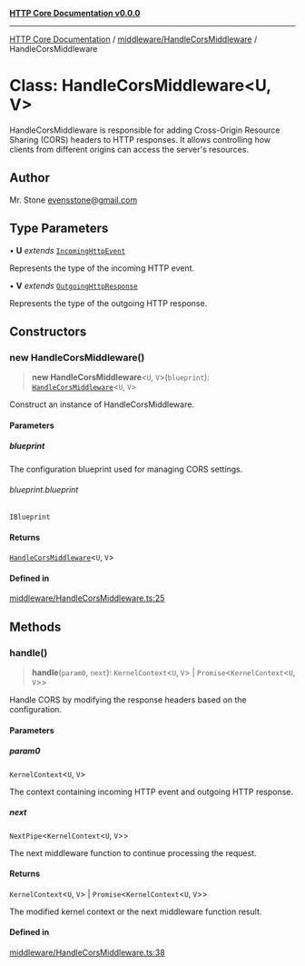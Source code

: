 [**HTTP Core Documentation v0.0.0**](../../../README.md)

***

[HTTP Core Documentation](../../../modules.md) / [middleware/HandleCorsMiddleware](../README.md) / HandleCorsMiddleware

# Class: HandleCorsMiddleware\<U, V\>

HandleCorsMiddleware is responsible for adding Cross-Origin Resource Sharing (CORS) headers to HTTP responses.
It allows controlling how clients from different origins can access the server's resources.

## Author

Mr. Stone <evensstone@gmail.com>

## Type Parameters

• **U** *extends* [`IncomingHttpEvent`](../../../IncomingHttpEvent/classes/IncomingHttpEvent.md)

Represents the type of the incoming HTTP event.

• **V** *extends* [`OutgoingHttpResponse`](../../../OutgoingHttpResponse/classes/OutgoingHttpResponse.md)

Represents the type of the outgoing HTTP response.

## Constructors

### new HandleCorsMiddleware()

> **new HandleCorsMiddleware**\<`U`, `V`\>(`blueprint`): [`HandleCorsMiddleware`](HandleCorsMiddleware.md)\<`U`, `V`\>

Construct an instance of HandleCorsMiddleware.

#### Parameters

##### blueprint

The configuration blueprint used for managing CORS settings.

###### blueprint.blueprint

`IBlueprint`

#### Returns

[`HandleCorsMiddleware`](HandleCorsMiddleware.md)\<`U`, `V`\>

#### Defined in

[middleware/HandleCorsMiddleware.ts:25](https://github.com/stonemjs/http-core/blob/a162480c16327760396238c341daab61793d5440/src/middleware/HandleCorsMiddleware.ts#L25)

## Methods

### handle()

> **handle**(`param0`, `next`): `KernelContext`\<`U`, `V`\> \| `Promise`\<`KernelContext`\<`U`, `V`\>\>

Handle CORS by modifying the response headers based on the configuration.

#### Parameters

##### param0

`KernelContext`\<`U`, `V`\>

The context containing incoming HTTP event and outgoing HTTP response.

##### next

`NextPipe`\<`KernelContext`\<`U`, `V`\>\>

The next middleware function to continue processing the request.

#### Returns

`KernelContext`\<`U`, `V`\> \| `Promise`\<`KernelContext`\<`U`, `V`\>\>

The modified kernel context or the next middleware function result.

#### Defined in

[middleware/HandleCorsMiddleware.ts:38](https://github.com/stonemjs/http-core/blob/a162480c16327760396238c341daab61793d5440/src/middleware/HandleCorsMiddleware.ts#L38)
